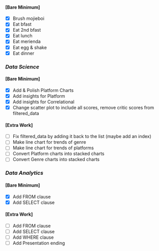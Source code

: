 #### [Bare Minimum]
* [x] Brush mojieboi
* [x] Eat bfast
* [x] Eat 2nd bfast
* [x] Eat lunch
* [x] Eat merienda
* [x] Eat egg & shake
* [x] Eat dinner
### *Data Science*
#### [Bare Minimum]
* [x] Add & Polish Platform Charts
* [x] Add insights for Platform
* [x] Add insights for Correlational
* [x] Change scatter plot to include all scores, remove critic scores from filtered_data

#### [Extra Work]
* [ ] Fix filtered_data by adding it back to the list (maybe add an index)
* [ ] Make line chart for trends of genre 
* [ ] Make line chart for trends of platforms
* [ ] Convert Platform charts into stacked charts
* [ ] Convert Genre charts into stacked charts
### *Data Analytics*
#### [Bare Minimum]
* [x] Add FROM clause
* [x] Add SELECT clause

#### [Extra Work]
* [ ] Add FROM clause
* [ ] Add SELECT clause
* [ ] Add WHERE clause
* [ ] Add Presentation ending
